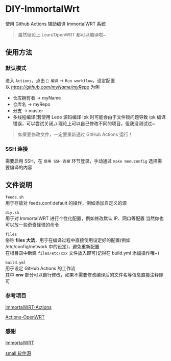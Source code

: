 # DIY-ImmortalWrt

使用 Github Actions 辅助编译 ImmortalWRT 系统
> 虽然理论上 Lean/OpenWRT 都可以编译啦~

## 使用方法
### 默认模式
进入 `Actions`，点击 `🔧 编译` -> `Run workflow`，设定配置\
以 *https://github.com/myName/myRepo* 为例
- 仓库拥有者 -> myName
- 仓库名 -> myRepo
- 分支 -> master
- 多线程编译(若使用 Lede 源码编译 ipk 时可能会由于文件锁问题导致 ipk 编译错误，可以尝试关闭，)
理论上可以自己修改不同的项目，但我没测试过~
> 如果要修改文件，一定要重新通过 GitHub Actions 运行！

### SSH 连接
需要启用 SSH，在 `使用 SSH 连接` 环节登录，手动通过 `make menuconfig` 选择需要编译的内容

## 文件说明

`feeds.sh`\
用于存放对 feeds.conf.default 的操作，例如添加自定义的源

`diy.sh`\
用于对 ImmortalWRT 进行个性化配置，例如修改默认 IP、网口等配置
当然你也可以放一些奇奇怪怪的命令

`files`\
俗称 **files 大法**，用于在编译过程中直接使用设定好的配置(例如 /etc/config/network 中的设定)，避免重新配置\
在根目录中新建 `files/etc/xxx` 文件放入即可(记得在 build.yml 添加操作哦~)

`build.yml`\
用于设定 GitHub Actions 的工作流\
其中 **env** 部分可以自行修改，如果不需要修改编译后的文件名等信息直接注释即可



### 参考项目
[ImmortalWRT-Actions](https://github.com/Gzxhwq/ImmortalWrt-Actions/tree/main)

[Actions-OpenWRT](https://github.com/P3TERX/Actions-OpenWrt)

### 感谢
[ImmortalWRT](https://github.com/immortalwrt/immortalwrt)

[small 软件源](https://github.com/kenzok8/small)
